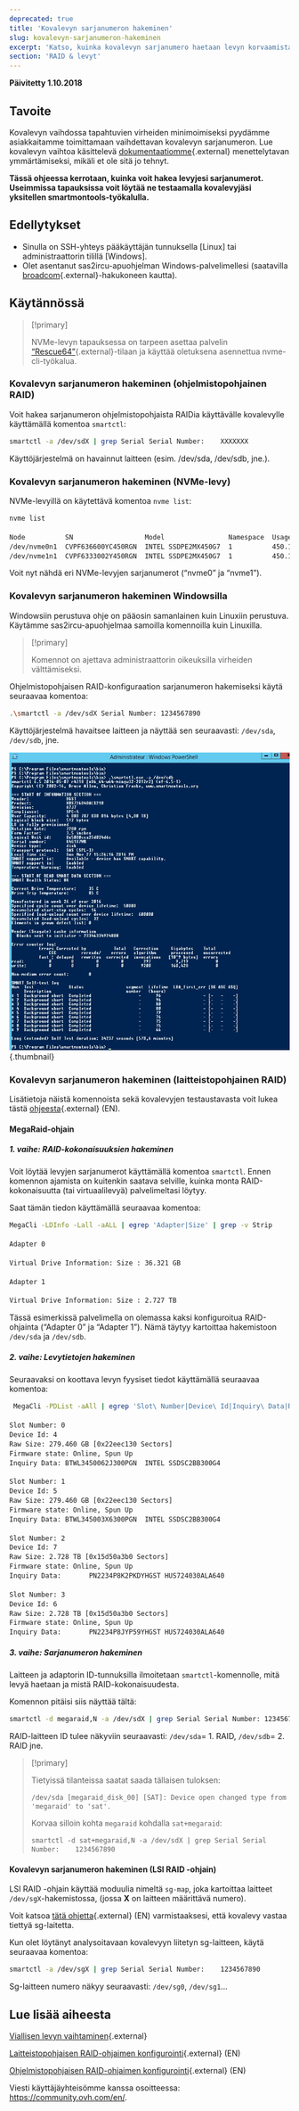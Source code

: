 ```yaml
---
deprecated: true
title: 'Kovalevyn sarjanumeron hakeminen'
slug: kovalevyn-sarjanumeron-hakeminen
excerpt: 'Katso, kuinka kovalevyn sarjanumero haetaan levyn korvaamista varten'
section: 'RAID & levyt'
---
```


**Päivitetty 1.10.2018**

## Tavoite

Kovalevyn vaihdossa tapahtuvien virheiden minimoimiseksi pyydämme asiakkaitamme toimittamaan vaihdettavan kovalevyn sarjanumeron. Lue kovalevyn vaihtoa käsittelevä [dokumentaatiomme](https://docs.ovh.com/fi/dedicated/disk-replacement/){.external} menettelytavan ymmärtämiseksi, mikäli et ole sitä jo tehnyt.

**Tässä ohjeessa kerrotaan, kuinka voit hakea levyjesi sarjanumerot. Useimmissa tapauksissa voit löytää ne testaamalla kovalevyjäsi yksitellen smartmontools-työkalulla.**


## Edellytykset

- Sinulla on SSH-yhteys pääkäyttäjän tunnuksella \[Linux] tai administraattorin tilillä \[Windows].
- Olet asentanut sas2ircu-apuohjelman Windows-palvelimellesi (saatavilla [broadcom](https://www.broadcom.com/support/download-search/?dk=sas2ircu){.external}-hakukoneen kautta).


## Käytännössä

> [!primary]
>
> NVMe-levyn tapauksessa on tarpeen asettaa palvelin [“Rescue64”](https://docs.ovh.com/fi/dedicated/ovh-rescue/){.external}-tilaan ja käyttää oletuksena asennettua nvme-cli-työkalua.
> 

### Kovalevyn sarjanumeron hakeminen (ohjelmistopohjainen RAID)

Voit hakea sarjanumeron ohjelmistopohjaista RAIDia käyttävälle kovalevylle käyttämällä komentoa `smartctl`:

```sh
smartctl -a /dev/sdX | grep Serial Serial Number:    XXXXXXX
```

Käyttöjärjestelmä on havainnut laitteen (esim. /dev/sda, /dev/sdb, jne.).


### Kovalevyn sarjanumeron hakeminen (NVMe-levy)

NVMe-levyillä on käytettävä komentoa `nvme list`:

```sh
nvme list

Node          SN                  Model                Namespace  Usage                      Format   FW Rev
/dev/nvme0n1  CVPF636600YC450RGN  INTEL SSDPE2MX450G7  1          450.10 GB / 450.10 GB 512  B + 0 B  MDV10253
/dev/nvme1n1  CVPF6333002Y450RGN  INTEL SSDPE2MX450G7  1          450.10 GB / 450.10 GB 512  B + 0 B  MDV10253
```

Voit nyt nähdä eri NVMe-levyjen sarjanumerot (“nvme0” ja “nvme1”).


### Kovalevyn sarjanumeron hakeminen Windowsilla

Windowsiin perustuva ohje on pääosin samanlainen kuin Linuxiin perustuva. Käytämme sas2ircu-apuohjelmaa samoilla komennoilla kuin Linuxilla.

> [!primary]
>
> Komennot on ajettava administraattorin oikeuksilla virheiden välttämiseksi.
> 

Ohjelmistopohjaisen RAID-konfiguraation sarjanumeron hakemiseksi käytä seuraavaa komentoa:

```sh
.\smartctl -a /dev/sdX Serial Number: 1234567890
```

Käyttöjärjestelmä havaitsee laitteen ja näyttää sen seuraavasti: `/dev/sda`, `/dev/sdb`, jne.

![smart_sdb_windows](images/smart_sdb_windows.png){.thumbnail}


### Kovalevyn sarjanumeron hakeminen (laitteistopohjainen RAID)

Lisätietoja näistä komennoista sekä kovalevyjen testaustavasta voit lukea tästä [ohjeesta](https://docs.ovh.com/gb/en/dedicated/raid-hard/){.external} (EN).


#### MegaRaid-ohjain

##### 1\. vaihe: RAID-kokonaisuuksien hakeminen

Voit löytää levyjen sarjanumerot käyttämällä komentoa `smartctl`. Ennen komennon ajamista on kuitenkin saatava selville, kuinka monta RAID-kokonaisuutta (tai virtuaalilevyä) palvelimeltasi löytyy.

Saat tämän tiedon käyttämällä seuraavaa komentoa:

```sh
MegaCli -LDInfo -Lall -aALL | egrep 'Adapter|Size' | grep -v Strip

Adapter 0

Virtual Drive Information: Size : 36.321 GB

Adapter 1

Virtual Drive Information: Size : 2.727 TB
```

Tässä esimerkissä palvelimella on olemassa kaksi konfiguroitua RAID-ohjainta (“Adapter 0” ja “Adapter 1”). Nämä täytyy kartoittaa hakemistoon `/dev/sda` ja `/dev/sdb`.


##### 2\. vaihe: Levytietojen hakeminen

Seuraavaksi on koottava levyn fyysiset tiedot käyttämällä seuraavaa komentoa:

```sh
 MegaCli -PDList -aAll | egrep 'Slot\ Number|Device\ Id|Inquiry\ Data|Raw|Firmware\ state' | sed 's/Slot/\nSlot/g'

Slot Number: 0
Device Id: 4
Raw Size: 279.460 GB [0x22eec130 Sectors]
Firmware state: Online, Spun Up
Inquiry Data: BTWL3450062J300PGN  INTEL SSDSC2BB300G4                     D2010355

Slot Number: 1
Device Id: 5
Raw Size: 279.460 GB [0x22eec130 Sectors] 
Firmware state: Online, Spun Up 
Inquiry Data: BTWL345003X6300PGN  INTEL SSDSC2BB300G4                     D2010355

Slot Number: 2
Device Id: 7
Raw Size: 2.728 TB [0x15d50a3b0 Sectors] 
Firmware state: Online, Spun Up 
Inquiry Data:       PN2234P8K2PKDYHGST HUS724030ALA640                    MF8OAA70

Slot Number: 3 
Device Id: 6 
Raw Size: 2.728 TB [0x15d50a3b0 Sectors] 
Firmware state: Online, Spun Up 
Inquiry Data:       PN2234P8JYP59YHGST HUS724030ALA640                    MF8OAA70
```

##### 3\. vaihe: Sarjanumeron hakeminen

Laitteen ja adaptorin ID-tunnuksilla ilmoitetaan `smartctl`-komennolle, mitä levyä haetaan ja mistä RAID-kokonaisuudesta.

Komennon pitäisi siis näyttää tältä:

```sh
smartctl -d megaraid,N -a /dev/sdX | grep Serial Serial Number: 1234567890
```

RAID-laitteen ID tulee näkyviin seuraavasti: `/dev/sda`= 1\. RAID, `/dev/sdb`= 2\. RAID jne.


> [!primary]
>
> Tietyissä tilanteissa saatat saada tällaisen tuloksen:
> 
> ```
> /dev/sda [megaraid_disk_00] [SAT]: Device open changed type from 'megaraid' to 'sat'.
> ```
> 
> Korvaa silloin kohta `megaraid` kohdalla `sat+megaraid`:
>
> ```
> smartctl -d sat+megaraid,N -a /dev/sdX | grep Serial Serial Number:    1234567890
> ```
>

#### Kovalevyn sarjanumeron hakeminen (LSI RAID -ohjain)

LSI RAID -ohjain käyttää moduulia nimeltä `sg-map`, joka kartoittaa laitteet `/dev/sgX`-hakemistossa, (jossa **X** on laitteen määrittävä numero).

Voit katsoa [tätä ohjetta](https://docs.ovh.com/gb/en/dedicated/raid-hard/){.external} (EN) varmistaaksesi, että kovalevy vastaa tiettyä sg-laitetta.

Kun olet löytänyt analysoitavaan kovalevyyn liitetyn sg-laitteen, käytä seuraavaa komentoa:

```sh
smartctl -a /dev/sgX | grep Serial Serial Number:    1234567890
```

Sg-laitteen numero näkyy seuraavasti: `/dev/sg0`, `/dev/sg1`...


## Lue lisää aiheesta

[Viallisen levyn vaihtaminen](https://docs.ovh.com/fi/dedicated/disk-replacement/){.external}

[Laitteistopohjaisen RAID-ohjaimen konfigurointi](https://docs.ovh.com/gb/en/dedicated/raid-hard/){.external} (EN)

[Ohjelmistopohjaisen RAID-ohjaimen konfigurointi](https://docs.ovh.com/gb/en/dedicated/raid-soft/){.external} (EN)

Viesti käyttäjäyhteisömme kanssa osoitteessa: <https://community.ovh.com/en/>.